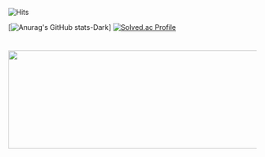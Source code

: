 ![Hits](https://hits.seeyoufarm.com/api/count/incr/badge.svg?url=https%3A%2F%2Fgithub.com%2Fkim-theburiburi&count_bg=%2395C7FF&title_bg=%23555555&icon=&icon_color=%2395E3FF&title=hits&edge_flat=false)

[![Anurag's GitHub stats-Dark](https://github-readme-stats.vercel.app/api?username=theburiburi&show_icons=true&theme=dark#gh-dark-mode-only)]
[![Solved.ac Profile](http://mazassumnida.wtf/api/v2/generate_badge?boj=kuda1390)](https://solved.ac/kuda1390/)
#

<a href="https://github.com/devxb/gitanimals">
  <img
    src="https://render.gitanimals.org/lines/theburiburi?pet-id=656384830360645623"
    width="600"
    height="200"
  />
</a>
  
